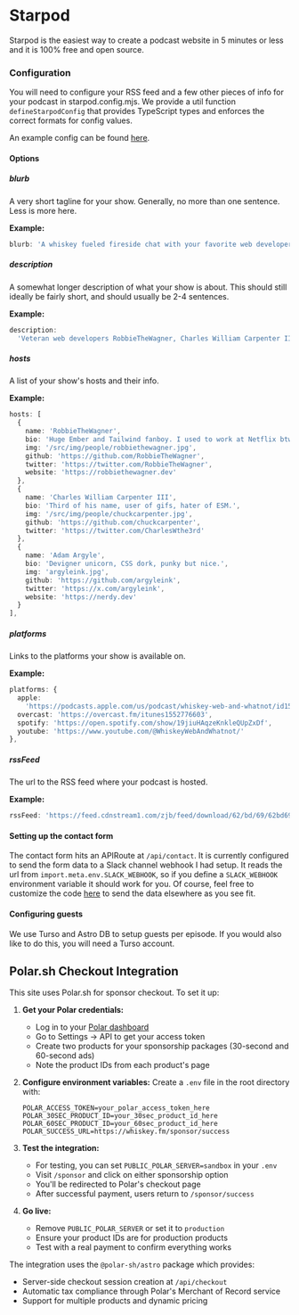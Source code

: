 # Starpod

Starpod is the easiest way to create a podcast website in 5 minutes or less and
it is 100% free and open source.

### Configuration

You will need to configure your RSS feed and a few other pieces of info for your
podcast in starpod.config.mjs. We provide a util function `defineStarpodConfig`
that provides TypeScript types and enforces the correct formats for config
values.

An example config can be found [here](./starpod.config.ts).

#### Options

##### blurb

A very short tagline for your show. Generally, no more than one sentence. Less
is more here.

**Example:**

```ts
blurb: 'A whiskey fueled fireside chat with your favorite web developers.',
```

##### description

A somewhat longer description of what your show is about. This should still
ideally be fairly short, and should usually be 2-4 sentences.

**Example:**

```ts
description:
  'Veteran web developers RobbieTheWagner, Charles William Carpenter III, and Adam Argyle host this informal, whiskey-fueled fireside chat with your favorite web devs. They discuss all things web development including JavaScript, TypeScript, EmberJS, React, Astro, SolidJS, CSS, HTML, Web3, and more. They take a unique approach and focus on getting to know the human side of developers and their hobbies outside of work, all while sampling a new whiskey that they rate on their unique tentacle scale.',
```

##### hosts

A list of your show's hosts and their info.

**Example:**

```ts
hosts: [
  {
    name: 'RobbieTheWagner',
    bio: 'Huge Ember and Tailwind fanboy. I used to work at Netflix btw.',
    img: '/src/img/people/robbiethewagner.jpg',
    github: 'https://github.com/RobbieTheWagner',
    twitter: 'https://twitter.com/RobbieTheWagner',
    website: 'https://robbiethewagner.dev'
  },
  {
    name: 'Charles William Carpenter III',
    bio: 'Third of his name, user of gifs, hater of ESM.',
    img: '/src/img/people/chuckcarpenter.jpg',
    github: 'https://github.com/chuckcarpenter',
    twitter: 'https://twitter.com/CharlesWthe3rd'
  },
  {
    name: 'Adam Argyle',
    bio: 'Devigner unicorn, CSS dork, punky but nice.',
    img: 'argyleink.jpg',
    github: 'https://github.com/argyleink',
    twitter: 'https://x.com/argyleink',
    website: 'https://nerdy.dev'
  }
],
```

##### platforms

Links to the platforms your show is available on.

**Example:**

```ts
platforms: {
  apple:
    'https://podcasts.apple.com/us/podcast/whiskey-web-and-whatnot/id1552776603?uo=4?mt=2&ls=1',
  overcast: 'https://overcast.fm/itunes1552776603',
  spotify: 'https://open.spotify.com/show/19jiuHAqzeKnkleQUpZxDf',
  youtube: 'https://www.youtube.com/@WhiskeyWebAndWhatnot/'
},
```

##### rssFeed

The url to the RSS feed where your podcast is hosted.

**Example:**

```ts
rssFeed: 'https://feed.cdnstream1.com/zjb/feed/download/62/bd/69/62bd6905-0edc-44dd-b865-a7e365e16828.xml';
```

#### Setting up the contact form

The contact form hits an APIRoute at `/api/contact`. It is currently configured
to send the form data to a Slack channel webhook I had setup. It reads the url
from `import.meta.env.SLACK_WEBHOOK`, so if you define a `SLACK_WEBHOOK`
environment variable it should work for you. Of course, feel free to customize
the code [here](./src/pages/api/contact.ts) to send the data elsewhere as you
see fit.

#### Configuring guests

We use Turso and Astro DB to setup guests per episode. If you would also like to
do this, you will need a Turso account.

## Polar.sh Checkout Integration

This site uses Polar.sh for sponsor checkout. To set it up:

1. **Get your Polar credentials:**
   - Log in to your [Polar dashboard](https://polar.sh)
   - Go to Settings → API to get your access token
   - Create two products for your sponsorship packages (30-second and 60-second ads)
   - Note the product IDs from each product's page

2. **Configure environment variables:**
   Create a `.env` file in the root directory with:
   ```env
   POLAR_ACCESS_TOKEN=your_polar_access_token_here
   POLAR_30SEC_PRODUCT_ID=your_30sec_product_id_here
   POLAR_60SEC_PRODUCT_ID=your_60sec_product_id_here
   POLAR_SUCCESS_URL=https://whiskey.fm/sponsor/success
   ```

3. **Test the integration:**
   - For testing, you can set `PUBLIC_POLAR_SERVER=sandbox` in your `.env`
   - Visit `/sponsor` and click on either sponsorship option
   - You'll be redirected to Polar's checkout page
   - After successful payment, users return to `/sponsor/success`

4. **Go live:**
   - Remove `PUBLIC_POLAR_SERVER` or set it to `production`
   - Ensure your product IDs are for production products
   - Test with a real payment to confirm everything works

The integration uses the `@polar-sh/astro` package which provides:
- Server-side checkout session creation at `/api/checkout`
- Automatic tax compliance through Polar's Merchant of Record service
- Support for multiple products and dynamic pricing
